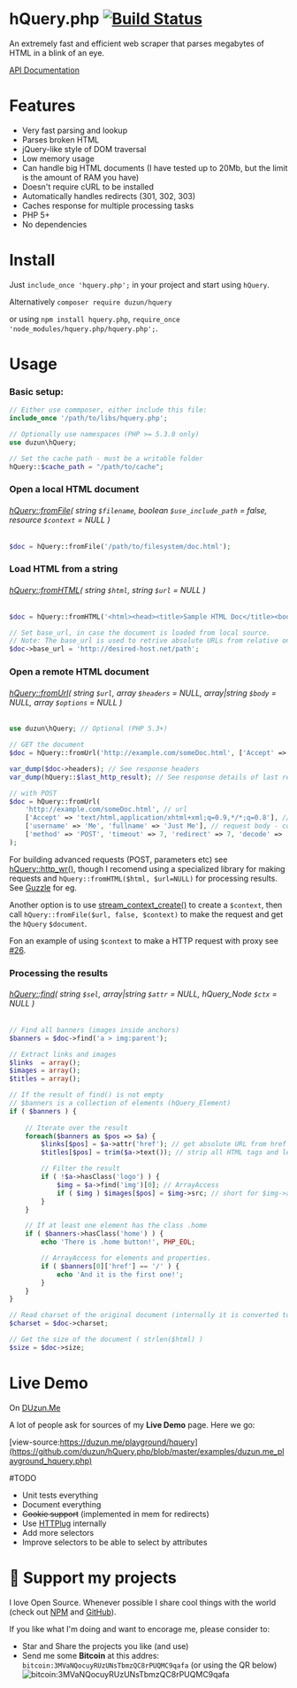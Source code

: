 hQuery.php   [![Build Status](https://travis-ci.org/duzun/hQuery.php.svg?branch=master)](https://travis-ci.org/duzun/hQuery.php)
==========

An extremely fast and efficient web scraper that parses megabytes of HTML in a blink of an eye.

[API Documentation](https://duzun.github.io/hQuery.php/docs/class-hQuery.html)

# Features

  - Very fast parsing and lookup
  - Parses broken HTML
  - jQuery-like style of DOM traversal
  - Low memory usage
  - Can handle big HTML documents (I have tested up to 20Mb, but the limit is the amount of RAM you have)
  - Doesn't require cURL to be installed
  - Automatically handles redirects (301, 302, 303)
  - Caches response for multiple processing tasks
  - PHP 5+
  - No dependencies

# Install

Just `include_once 'hquery.php';` in your project and start using `hQuery`.

Alternatively `composer require duzun/hquery`

or using `npm install hquery.php`, `require_once 'node_modules/hquery.php/hquery.php';`.


# Usage

### Basic setup:
```php
// Either use commposer, either include this file:
include_once '/path/to/libs/hquery.php';

// Optionally use namespaces (PHP >= 5.3.0 only)
use duzun\hQuery;

// Set the cache path - must be a writable folder
hQuery::$cache_path = "/path/to/cache";
```

### Open a local HTML document
###### [hQuery::fromFile](https://duzun.github.io/hQuery.php/docs/class-hQuery.html#_fromFile)( string `$filename`, boolean `$use_include_path` = false, resource `$context` = NULL )
```php
$doc = hQuery::fromFile('/path/to/filesystem/doc.html');
```

### Load HTML from a string
###### [hQuery::fromHTML](https://duzun.github.io/hQuery.php/docs/class-hQuery.html#_fromHTML)( string `$html`, string `$url` = NULL )
```php
$doc = hQuery::fromHTML('<html><head><title>Sample HTML Doc</title><body>Contents...</body></html>');

// Set base_url, in case the document is loaded from local source.
// Note: The base_url is used to retrive absolute URLs from relative ones
$doc->base_url = 'http://desired-host.net/path';
```

### Open a remote HTML document
###### [hQuery::fromUrl](https://duzun.github.io/hQuery.php/docs/class-hQuery.html#_fromURL)( string `$url`, array `$headers` = NULL, array|string `$body` = NULL, array `$options` = NULL )
```php
use duzun\hQuery; // Optional (PHP 5.3+)

// GET the document
$doc = hQuery::fromUrl('http://example.com/someDoc.html', ['Accept' => 'text/html,application/xhtml+xml;q=0.9,*/*;q=0.8']);

var_dump($doc->headers); // See response headers
var_dump(hQuery::$last_http_result); // See response details of last request

// with POST
$doc = hQuery::fromUrl(
    'http://example.com/someDoc.html', // url
    ['Accept' => 'text/html,application/xhtml+xml;q=0.9,*/*;q=0.8'], // headers
    ['username' => 'Me', 'fullname' => 'Just Me'], // request body - could be a string as well
    ['method' => 'POST', 'timeout' => 7, 'redirect' => 7, 'decode' => 'gzip'] // options
);

```

For building advanced requests (POST, parameters etc) see [hQuery::http_wr()](https://duzun.github.io/hQuery.php/docs/class-hQuery.html#_http_wr),
though I recomend using a specialized library for making requests 
and `hQuery::fromHTML($html, $url=NULL)` for processing results.
See [Guzzle](http://docs.guzzlephp.org/en/stable/) for eg.

Another option is to use [stream_context_create()](https://secure.php.net/manual/en/function.stream-context-create.php)
to create a `$context`, then call `hQuery::fromFile($url, false, $context)` to make the request and get the `hQuery` `$document`.

Fon an example of using `$context` to make a HTTP request with proxy see [#26](https://github.com/duzun/hQuery.php/issues/26#issuecomment-351032382).


### Processing the results
###### [hQuery::find](https://duzun.github.io/hQuery.php/docs/class-hQuery.html#_find)( string `$sel`, array|string `$attr` = NULL, hQuery_Node `$ctx` = NULL )
```php
// Find all banners (images inside anchors)
$banners = $doc->find('a > img:parent');

// Extract links and images
$links  = array();
$images = array();
$titles = array();

// If the result of find() is not empty
// $banners is a collection of elements (hQuery_Element)
if ( $banners ) {
    
    // Iterate over the result
    foreach($banners as $pos => $a) {
        $links[$pos] = $a->attr('href'); // get absolute URL from href property
        $titles[$pos] = trim($a->text()); // strip all HTML tags and leave just text

        // Filter the result
        if ( !$a->hasClass('logo') ) {
            $img = $a->find('img')[0]; // ArrayAccess
            if ( $img ) $images[$pos] = $img->src; // short for $img->attr('src')
        }
    }

    // If at least one element has the class .home
    if ( $banners->hasClass('home') ) {
        echo 'There is .home button!', PHP_EOL;

        // ArrayAccess for elements and properties.
        if ( $banners[0]['href'] == '/' ) {
            echo 'And it is the first one!';
        }
    }
}

// Read charset of the original document (internally it is converted to UTF-8)
$charset = $doc->charset;

// Get the size of the document ( strlen($html) )
$size = $doc->size;
```

# Live Demo
    
On [DUzun.Me](https://duzun.me/playground/hquery#sel=%20a%20%3E%20img%3Aparent&url=https%3A%2F%2Fgithub.com%2Fduzun)

A lot of people ask for sources of my **Live Demo** page. Here we go: 

[view-source:https://duzun.me/playground/hquery](https://github.com/duzun/hQuery.php/blob/master/examples/duzun.me_playground_hquery.php)
 
#TODO

  - Unit tests everything
  - Document everything
  - ~~Cookie support~~ (implemented in mem for redirects)
  - Use [HTTPlug](http://httplug.io/) internally
  - Add more selectors
  - Improve selectors to be able to select by attributes

# 💖 Support my projects

I love Open Source. Whenever possible I share cool things with the world (check out [NPM](https://duzun.me/npm) and [GitHub](https://github.com/duzun/)).

If you like what I'm doing and want to encorage me, please consider to:

- Star and Share the projects you like (and use)
- Send me some **Bitcoin** at this addres: `bitcoin:3MVaNQocuyRUzUNsTbmzQC8rPUQMC9qafa` (or using the QR below)
![bitcoin:3MVaNQocuyRUzUNsTbmzQC8rPUQMC9qafa](https://cdn.duzun.me/files/qr_bitcoin-3MVaNQocuyRUzUNsTbmzQC8rPUQMC9qafa.png)
